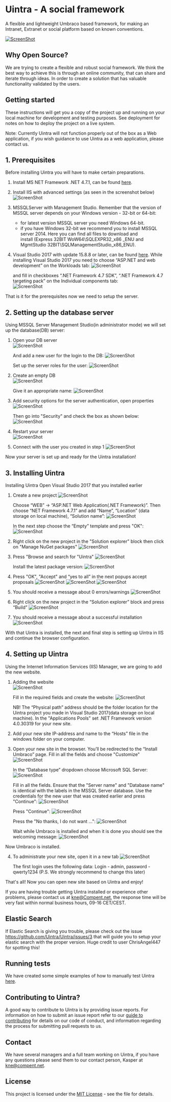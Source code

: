 # Uintra - A social framework
A flexible and lightweight Umbraco based framework, for making an Intranet, Extranet or social platform based on known conventions.

[![ScreenShot](Img/vimeo.png)](https://player.vimeo.com/video/263109862)

## Why Open Source?
We are trying to create a flexible and robust social framework. We think the best way to achieve this is through an online community, that can share and iterate through ideas. In order to create a solution that has valuable functionality validated by the users.

## Getting started
These instructions will get you a copy of the project up and running on your local machine for development and testing purposes. See deployment for notes on how to deploy the project on a live system.

Note: Currently Uintra will not function properly out of the box as a Web application, if you wish guidance to use Uintra as a web application, please contact us.

## 1. Prerequisites
Before installing Uintra you will have to make certain preparations.

1. Install MS NET Framework .NET 4.7.1, can be found [here](https://www.microsoft.com/en-us/download/details.aspx?id=56115).

2. Install IIS with advanced settings (as seen in the screenshot below)
![ScreenShot](Img/IIS_settings.png)

3. MSSQLServer with Management Studio.
   Remember that the version of MSSQL server depends on your Windows version - 32-bit or 64-bit: 
    - for latest version MSSQL server you need Windows 64-bit. 
    - if you have Windows 32-bit we recommend you to install MSSQL server 2014. Here you can find all files to download and     
      install (Express 32BIT WoW64\SQLEXPR32_x86 _ENU and MgmtStudio 32BIT\SQLManagementStudio_x86_ENU).

4. Visual Studio 2017 with update 15.8.8 or later, can be found [here](https://visualstudio.microsoft.com/thank-you-downloading-visual-studio/?sku=Community&rel=15). 
While installing Visual Studio 2017 you need to choose “ASP.NET and web development” on the Workloads tab: ![ScreenShot](Img/installation/1.png)

   and fill in checkboxes “.NET Framework 4.7 SDK”, “.NET Framework 4.7  targeting pack” on the Individual components tab:        
   ![ScreenShot](Img/installation/2.png)

That is it for the prerequisites now we need to setup the server.

## 2. Setting up the database server

Using MSSQL Server Management Studio(in administrator mode) we will set up the database(DB) server:
1.	Open your DB server                           
   ![ScreenShot](Img/installation/3.png)
   
      And add a new user for the login to the DB: ![ScreenShot](Img/installation/4.png)
   
      Set up the server roles for the user: ![ScreenShot](Img/installation/5.png)

2. Create an empty DB                                       
   ![ScreenShot](Img/installation/6.png)
   
   Give it an appropriate name: ![ScreenShot](Img/installation/7.png)

3.	Add security options for the server authentication, open properties ![ScreenShot](Img/installation/8.png)

      Then go into "Security" and check the box as shown below: ![ScreenShot](Img/installation/9.png)

4.	Restart your server                                      
   ![ScreenShot](Img/installation/10.png)

5.	Connect with the user you created in step 1 ![ScreenShot](Img/installation/11.png)

Now your server is set up and ready for the Uintra installation!

## 3. Installing Uintra

Installing Uintra
Open Visual Studio 2017 that you installed earlier
1.	Create a new project ![ScreenShot](Img/installation/12.png)

      Choose “WEB” -> “ASP.NET Web Application(.NET Framework)”. Then choose “NET Framework 4.7.1” and add “Name”, “Location” 
      (data 
      storage on local machine), “Solution name”: ![ScreenShot](Img/installation/13.png)

      In the next step choose the “Empty” template and press "OK": ![ScreenShot](Img/installation/14.png)

2.	Right click on the new project in the "Solution explorer" block then click on "Manage NuGet packages" ![ScreenShot](Img/installation/15.png)

3.	Press "Browse and search for "Uintra" ![ScreenShot](Img/installation/16.png)

      Install the latest package version: ![ScreenShot](Img/installation/17.png)

4.	Press "OK", "Accept" and “yes to all” in the next popups accept proposals ![ScreenShot](Img/installation/18.png) ![ScreenShot](Img/installation/19.png) ![ScreenShot](Img/installation/20.png)

5.	You should receive a message about 0 errors/warnings ![ScreenShot](Img/installation/21.png)

6.	Right click on the new project in the “Solution explorer” block and press “Build” ![ScreenShot](Img/installation/22.png)

7.	You should receive a message about a successful installation ![ScreenShot](Img/installation/23.png)

With that Uintra is installed, the next and final step is setting up Uintra in IIS and continue the browser configuration.

## 4. Setting up Uintra

Using the Internet Information Services (IIS) Manager, we are going to add the new website.
1.	Adding the website                                                 
   ![ScreenShot](Img/installation/24.png)

      Fill in the required fields and create the website: ![ScreenShot](Img/installation/25.png)
      
      NB! The “Physical path” address should be the folder location for the Uintra project you made in Visual Studio 2017(data 
      storage on local machine).
      In the "Applications Pools" set .NET Framework version 4.0.30319 for your new site.

2.	Add your new site IP-address and name to the “Hosts” file in the windows folder on your computer.

3.	Open your new site in the browser. You’ll be redirected to the “Install Umbraco” page. Fill in all the fields and choose "Customize" ![ScreenShot](Img/installation/26.png)

      In the “Database type” dropdown choose Microsoft SQL Server: ![ScreenShot](Img/installation/27.png)

      Fill in all the fields. Ensure that the "Server name" and "Database name" is identical with the labels in the MSSQL Server 
      database. Use the credentials for the new user that was created earlier and press "Continue": 
      ![ScreenShot](Img/installation/28.png)

      Press "Continue": ![ScreenShot](Img/installation/29.png)

      Press the "No thanks, I do not want ...": ![ScreenShot](Img/installation/30.png)

      Wait while Umbraco is installed and when it is done you should see the welcoming message: 
      ![ScreenShot](Img/installation/31.png)

Now Umbraco is installed.

4.	To administrate your new site, open it in a new tab ![ScreenShot](Img/installation/32.png)

      The first login uses the following data:
      Login - admin, password - qwerty1234
      (P.S. We strongly recommend to change this later)

That's all! Now you can open new site based on Uintra and enjoy!

If you are having trouble getting Uintra installed or experience other problems, please contact us at kne@Compent.net, the response time will be very fast within normal business hours, 09-16 CET/CEST.

## Elastic Search
If Elastic Search is giving you trouble, please check out the issue https://github.com/Uintra/Uintra/issues/3 that will guide you to setup your elastic search with the proper version. Huge credit to user ChrisAngel447 for spotting this!

## Running tests
We have created some simple examples of how to manually test Uintra [here](Testing.md).

## Contributing to Uintra?
A good way to contribute to Uintra is by providing issue reports. For information on how to submit an issue report refer to our [guide to contributing](CONTRIBUTING.md) for details on our code of conduct, and information regarding the process for submitting pull requests to us.

## Contact
We have several managers and a full team working on Uintra, if you have any questions please send them to our contact person, Kasper at kne@compent.net. 

## License
This project is licensed under the [MIT License](LICENSE.md) - see the file for details.
